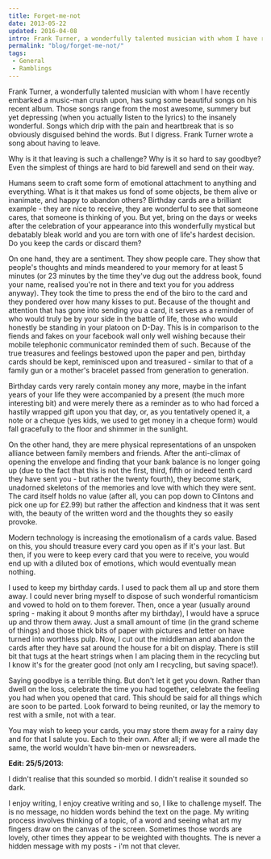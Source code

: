 ```yaml
---
title: Forget-me-not
date: 2013-05-22
updated: 2016-04-08
intro: Frank Turner, a wonderfully talented musician with whom I have recently embarked a music-man crush upon, has sung some beautiful songs on his recent album.
permalink: "blog/forget-me-not/"
tags:
 - General
 - Ramblings
---
```


Frank Turner, a wonderfully talented musician with whom I have recently embarked a music-man crush upon, has sung some beautiful songs on his recent album. Those songs range from the most awesome, summery but yet depressing (when you actually listen to the lyrics) to the insanely wonderful. Songs which drip with the pain and heartbreak that is so obviously disguised behind the words. But I digress. Frank Turner wrote a song about having to leave.

Why is it that leaving is such a challenge? Why is it so hard to say goodbye? Even the simplest of things are hard to bid farewell and send on their way.

Humans seem to craft some form of emotional attachment to anything and everything. What is it that makes us fond of some objects, be them alive or inanimate, and happy to abandon others? Birthday cards are a brilliant example - they are nice to receive, they are wonderful to see that someone cares, that someone is thinking of you. But yet, bring on the days or weeks after the celebration of your appearance into this wonderfully mystical but debatably bleak world and you are torn with one of life's hardest decision. Do you keep the cards or discard them?

On one hand, they are a sentiment. They show people care. They show that people's thoughts and minds meandered to your memory for at least 5 minutes (or 23 minutes by the time they've dug out the address book, found your name, realised you're not in there and text you for you address anyway). They took the time to press the end of the biro to the card and they pondered over how many kisses to put. Because of the thought and attention that has gone into sending you a card, it serves as a reminder of who would truly be by your side in the battle of life, those who would honestly be standing in your platoon on D-Day. This is in comparison to the fiends and fakes on your facebook wall only well wishing because their mobile telephonic communicator reminded them of such. Because of the true treasures and feelings bestowed upon the paper and pen, birthday cards should be kept, reminisced upon and treasured - similar to that of a family gun or a mother's bracelet passed from generation to generation.

Birthday cards very rarely contain money any more, maybe in the infant years of your life they were accompanied by a present (the much more interesting bit) and were merely there as a reminder as to who had forced a hastily wrapped gift upon you that day, or, as you tentatively opened it, a note or a cheque (yes kids, we used to get money in a cheque form) would fall gracefully to the floor and shimmer in the sunlight.

On the other hand, they are mere physical representations of an unspoken alliance between family members and friends. After the anti-climax of opening the envelope and finding that your bank balance is no longer going up (due to the fact that this is not the first, third, fifth or indeed tenth card they have sent you - but rather the twenty fourth), they become stark, unadorned skeletons of the memories and love with which they were sent. The card itself holds no value (after all, you can pop down to Clintons and pick one up for £2.99) but rather the affection and kindness that it was sent with, the beauty of the written word and the thoughts they so easily provoke.

Modern technology is increasing the emotionalism of a cards value. Based on this, you should treasure every card you open as if it's your last. But then, if you were to keep every card that you were to receive, you would end up with a diluted box of emotions, which would eventually mean nothing.

I used to keep my birthday cards. I used to pack them all up and store them away. I could never bring myself to dispose of such wonderful romanticism and vowed to hold on to them forever. Then, once a year (usually around spring - making it about 9 months after my birthday), I would have a spruce up and throw them away. Just a small amount of time (in the grand scheme of things) and those thick bits of paper with pictures and letter on have turned into worthless pulp. Now, I cut out the middleman and abandon the cards after they have sat around the house for a bit on display. There is still bit that tugs at the heart strings when I am placing them in the recycling but I know it's for the greater good (not only am I recycling, but saving space!).

Saying goodbye is a terrible thing. But don't let it get you down. Rather than dwell on the loss, celebrate the time you had together, celebrate the feeling you had when you opened that card. This should be said for all things which are soon to be parted. Look forward to being reunited, or lay the memory to rest with a smile, not with a tear.

You may wish to keep your cards, you may store them away for a rainy day and for that I salute you. Each to their own. After all; if we were all made the same, the world wouldn't have bin-men or newsreaders.

**Edit: 25/5/2013**:

I didn't realise that this sounded so morbid. I didn't realise it sounded so dark.

I enjoy writing, I enjoy creative writing and so, I like to challenge myself. The is no message, no hidden words behind the text on the page. My writing process involves thinking of a topic, of a word and seeing what art my fingers draw on the canvas of the screen. Sometimes those words are lovely, other times they appear to be weighted with thoughts. The is never a hidden message with my posts - i'm not that clever.
